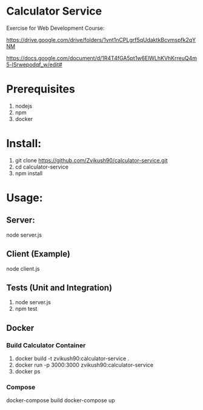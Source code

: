 # Calculator Service
Exercise for Web Development Course: 

https://drive.google.com/drive/folders/1vnt1nCPLgrf5qUdaktkBcvmspfk2qYNM

https://docs.google.com/document/d/1R4T4fGA5pt1w6ElWLhKVhKrreuQ4m5-lSrwepodqf_w/edit#

# Prerequisites
1. nodejs
2. npm
3. docker


# Install:
1. git clone https://github.com/Zvikush90/calculator-service.git
2. cd calculator-service
3. npm install

# Usage:

## Server:
node server.js

## Client (Example)
node client.js

## Tests (Unit and Integration)
1. node server.js
2. npm test

## Docker

### Build Calculator Container
1. docker build -t zvikush90:calculator-service .
2. docker run -p 3000:3000 zvikush90:calculator-service
3. docker ps

### Compose 

docker-compose build
docker-compose up
